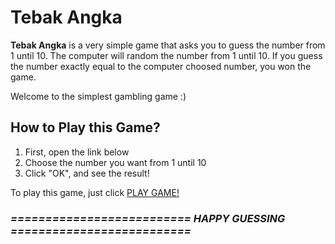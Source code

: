 # Tebak Angka

**Tebak Angka** is a very simple game that asks you to guess the number from 1 until 10.
The computer will random the number from 1 until 10.
If you guess the number exactly equal to the computer choosed number, you won the game.

Welcome to the simplest gambling game :)
## How to Play this Game?
1. First, open the link below
2. Choose the number you want from 1 until 10
3. Click "OK", and see the result!



To play this game, just click [PLAY GAME!](https://tyogautomo.github.io/tebak_angka/)


###                       *========================== HAPPY GUESSING ==========================*
